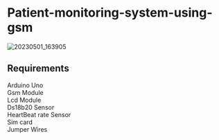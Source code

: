 # Patient-monitoring-system-using-gsm
![20230501_163905](https://user-images.githubusercontent.com/128501278/236894567-efbaeb96-ffc7-4991-a619-1b6d94cd3715.jpg)
## Requirements
Arduino Uno<br>
Gsm Module<br>
Lcd Module<br>
Ds18b20 Sensor<br>
HeartBeat rate Sensor<br>
Sim card<br>
Jumper Wires
